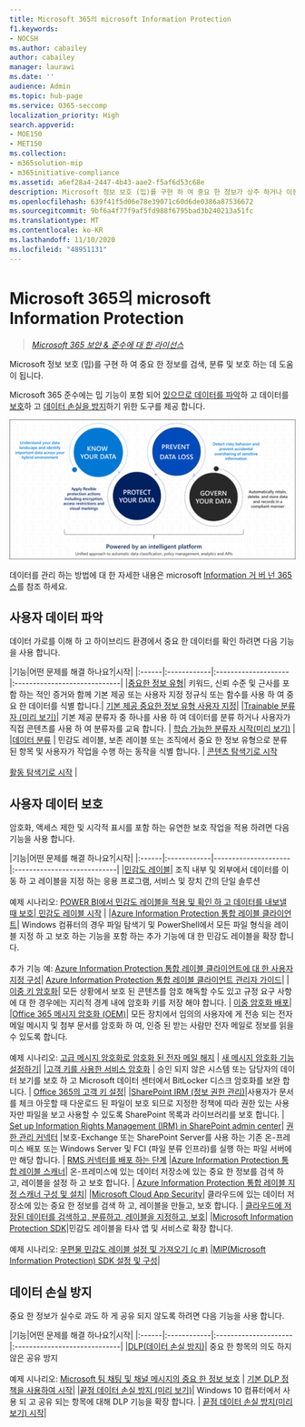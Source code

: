 ```yaml
---
title: Microsoft 365의 microsoft Information Protection
f1.keywords:
- NOCSH
ms.author: cabailey
author: cabailey
manager: laurawi
ms.date: ''
audience: Admin
ms.topic: hub-page
ms.service: O365-seccomp
localization_priority: High
search.appverid:
- MOE150
- MET150
ms.collection:
- m365solution-mip
- m365initiative-compliance
ms.assetid: a6ef28a4-2447-4b43-aae2-f5af6d53c68e
description: Microsoft 정보 보호 (밉)를 구현 하 여 중요 한 정보가 상주 하거나 이동 될 때마다 해당 정보를 보호 하는 데 도움이 됩니다.
ms.openlocfilehash: 639f41f5d06e78e39071c60d6de0386a87536672
ms.sourcegitcommit: 9bf6a4f77f9af5fd988f6795bad3b240213a51fc
ms.translationtype: MT
ms.contentlocale: ko-KR
ms.lasthandoff: 11/10/2020
ms.locfileid: "48951131"
---
```

# <a name="microsoft-information-protection-in-microsoft-365"></a>Microsoft 365의 microsoft Information Protection

>*[Microsoft 365 보안 & 준수에 대 한 라이선스](https://docs.microsoft.com/office365/servicedescriptions/microsoft-365-service-descriptions/microsoft-365-tenantlevel-services-licensing-guidance/microsoft-365-security-compliance-licensing-guidance)*

Microsoft 정보 보호 (밉)를 구현 하 여 중요 한 정보를 검색, 분류 및 보호 하는 데 도움이 됩니다.

Microsoft 365 준수에는 밉 기능이 포함 되어 [있으므로 데이터를 파악](#know-your-data)하 고 데이터를 [보호](#protect-your-data)하 고 [데이터 손실을 방지](#prevent-data-loss)하기 위한 도구를 제공 합니다.

![밉를 통해 중요 한 데이터를 검색, 분류 및 보호 하는 방법을 보여 주는 이미지](../media/powered-by-intelligent-platform.png)

데이터를 관리 하는 방법에 대 한 자세한 내용은 microsoft [Information 거 버 넌 365 스](manage-Information-governance.md)를 참조 하세요.

## <a name="know-your-data"></a>사용자 데이터 파악

데이터 가로를 이해 하 고 하이브리드 환경에서 중요 한 데이터를 확인 하려면 다음 기능을 사용 합니다.
 
|기능|어떤 문제를 해결 하나요?|시작|
|:------|:------------|:--------------------|:-----------------------------|
|[중요한 정보 유형](sensitive-information-type-entity-definitions.md)| 키워드, 신뢰 수준 및 근사를 포함 하는 적인 증거와 함께 기본 제공 또는 사용자 지정 정규식 또는 함수를 사용 하 여 중요 한 데이터를 식별 합니다.| [기본 제공 중요한 정보 유형 사용자 지정](customize-a-built-in-sensitive-information-type.md)|
|[Trainable 분류자 (미리 보기)](classifier-learn-about.md)| 기본 제공 분류자 중 하나를 사용 하 여 데이터를 분류 하거나 사용자가 직접 콘텐츠를 사용 하 여 분류자를 교육 합니다. | [학습 가능한 분류자 시작(미리 보기)](classifier-get-started-with.md) |
|[데이터 분류](data-classification-overview.md) | 민감도 레이블, 보존 레이블 또는 조직에서 중요 한 정보 유형으로 분류 된 항목 및 사용자가 작업을 수행 하는 동작을 식별 합니다.  | [콘텐츠 탐색기로 시작](data-classification-content-explorer.md)<br /><br /> [활동 탐색기로 시작](data-classification-activity-explorer.md) |

## <a name="protect-your-data"></a>사용자 데이터 보호

암호화, 액세스 제한 및 시각적 표시를 포함 하는 유연한 보호 작업을 적용 하려면 다음 기능을 사용 합니다.

|기능|어떤 문제를 해결 하나요?|시작|
|:------|:------------|---------------------|:----------------------------|
|[민감도 레이블](sensitivity-labels.md)| 조직 내부 및 외부에서 데이터를 이동 하 고 레이블을 지정 하는 응용 프로그램, 서비스 및 장치 간의 단일 솔루션 <br /><br />예제 시나리오: [POWER BI에서 민감도 레이블을 적용 및 확인 하 고 데이터를 내보낼 때 보호](https://docs.microsoft.com/power-bi/admin/service-security-apply-data-sensitivity-labels)|[ 민감도 레이블 시작](get-started-with-sensitivity-labels.md) |
|[Azure Information Protection 통합 레이블 클라이언트](https://docs.microsoft.com/azure/information-protection/rms-client/aip-clientv2)| Windows 컴퓨터의 경우 파일 탐색기 및 PowerShell에서 모든 파일 형식을 레이블 지정 하 고 보호 하는 기능을 포함 하는 추가 기능에 대 한 민감도 레이블을 확장 합니다.<br /><br /> 추가 기능 예: [Azure Information Protection 통합 레이블 클라이언트에 대 한 사용자 지정 구성](https://docs.microsoft.com/azure/information-protection/rms-client/clientv2-admin-guide-customizations)| [Azure Information Protection 통합 레이블 클라이언트 관리자 가이드](https://docs.microsoft.com/azure/information-protection/rms-client/clientv2-admin-guide)|
|[이중 키 암호화](double-key-encryption.md)| 모든 상황에서 보호 된 콘텐츠를 암호 해독할 수도 있고 규정 요구 사항에 대 한 경우에는 지리적 경계 내에 암호화 키를 저장 해야 합니다. | [이중 암호화 배포](double-key-encryption.md#deploy-dke)|
|[Office 365 메시지 암호화 (OEM)](ome.md)| 모든 장치에서 임의의 사용자에 게 전송 되는 전자 메일 메시지 및 첨부 문서를 암호화 하 여, 인증 된 받는 사람만 전자 메일로 정보를 읽을 수 있도록 합니다.  <br /><br />예제 시나리오: [고급 메시지 암호화로 암호화 된 전자 메일 해지](revoke-ome-encrypted-mail.md) | [새 메시지 암호화 기능 설정하기](set-up-new-message-encryption-capabilities.md)|
|[고객 키를 사용한 서비스 암호화](customer-key-overview.md) | 승인 되지 않은 시스템 또는 담당자의 데이터 보기를 보호 하 고 Microsoft 데이터 센터에서 BitLocker 디스크 암호화를 보완 합니다. | [Office 365의 고객 키 설정](customer-key-set-up.md)|
|[SharePoint IRM (정보 권한 관리)](set-up-irm-in-sp-admin-center.md#irm-enable-sharepoint-document-libraries-and-lists)|사용자가 문서를 체크 아웃할 때 다운로드 된 파일이 보호 되므로 지정한 정책에 따라 권한 있는 사용자만 파일을 보고 사용할 수 있도록 SharePoint 목록과 라이브러리를 보호 합니다. | [Set up Information Rights Management (IRM) in SharePoint admin center](set-up-irm-in-sp-admin-center.md)|
[권한 관리 커넥터](https://docs.microsoft.com/azure/information-protection/deploy-rms-connector) |보호-Exchange 또는 SharePoint Server를 사용 하는 기존 온-프레미스 배포 또는 Windows Server 및 FCI (파일 분류 인프라)를 실행 하는 파일 서버에만 해당 합니다. | [RMS 커넥터를 배포 하는 단계](https://docs.microsoft.com/azure/information-protection/deploy-rms-connector#steps-to-deploy-the-rms-connector)
|[Azure Information Protection 통합 레이블 스캐너](https://docs.microsoft.com/azure/information-protection/deploy-aip-scanner)| 온-프레미스에 있는 데이터 저장소에 있는 중요 한 정보를 검색 하 고, 레이블을 설정 하 고 보호 합니다. | [Azure Information Protection 통합 레이블 지정 스캐너 구성 및 설치](https://docs.microsoft.com/azure/information-protection/deploy-aip-scanner-configure-install)|
|[Microsoft Cloud App Security](https://docs.microsoft.com/cloud-app-security/what-is-cloud-app-security)| 클라우드에 있는 데이터 저장소에 있는 중요 한 정보를 검색 하 고, 레이블을 만들고, 보호 합니다. | [클라우드에 저장된 데이터를 검색하고, 분류하고, 레이블을 지정하고, 보호](https://docs.microsoft.com/cloud-app-security/best-practices#discover-classify-label-and-protect-regulated-and-sensitive-data-stored-in-the-cloud)|
|[Microsoft Information Protection SDK](https://docs.microsoft.com/information-protection/develop/overview#microsoft-information-protection-sdk)|민감도 레이블을 타사 앱 및 서비스로 확장 합니다.  <br /><br /> 예제 시나리오: [우편물 민감도 레이블 설정 및 가져오기 (c #)](https://docs.microsoft.com/information-protection/develop/quick-file-set-get-label-cpp) |[MIP(Microsoft Information Protection) SDK 설정 및 구성](https://docs.microsoft.com/information-protection/develop/setup-configure-mip)|

## <a name="prevent-data-loss"></a>데이터 손실 방지

중요 한 정보가 실수로 과도 하 게 공유 되지 않도록 하려면 다음 기능을 사용 합니다.


|기능|어떤 문제를 해결 하나요?|시작|
|:------|:------------|:---------------------|:-----------------------------|
|[DLP(데이터 손실 방지)](data-loss-prevention-policies.md)| 중요 한 항목의 의도 하지 않은 공유 방지 <br /><br />예제 시나리오: [Microsoft 팀 채팅 및 채널 메시지의 중요 한 정보 보호](dlp-microsoft-teams.md) | [기본 DLP 정책을 사용하여 시작](get-started-with-the-default-dlp-policy.md)|
|[끝점 데이터 손실 방지 (미리 보기)](endpoint-dlp-learn-about.md)| Windows 10 컴퓨터에서 사용 되 고 공유 되는 항목에 대해 DLP 기능을 확장 합니다. | [끝점 데이터 손실 방지(미리 보기) 시작](endpoint-dlp-getting-started.md)|
